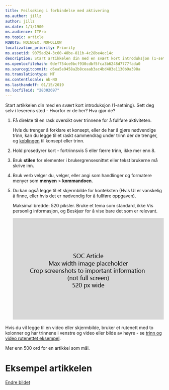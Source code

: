 ```yaml
---
title: Feilsøking i forbindelse med aktivering
ms.author: jillz
author: jillz
ms.date: 1/1/1900
ms.audience: ITPro
ms.topic: article
ROBOTS: NOINDEX, NOFOLLOW
localization_priority: Priority
ms.assetid: 9075ad24-3c60-48be-811b-4c28be4ec14c
description: Start artikkelen din med en svært kort introduksjon (1-setning). Sett deg selv i leserens sted - Hvorfor er de her? Hva gjør de?
ms.openlocfilehash: 0def754ce0bcf930cdbf5fca3b6248d7777fada0
ms.sourcegitcommit: d6ea5e9458a2b8ceaab3ac4bd483e1130b9a398a
ms.translationtype: MT
ms.contentlocale: nb-NO
ms.lasthandoff: 01/15/2019
ms.locfileid: "28302697"
---
```

Start artikkelen din med en svært kort introduksjon (1-setning). Sett deg selv i leserens sted - Hvorfor er de her? Hva gjør de? 
  
1. Få direkte til en rask oversikt over trinnene for å fullføre aktiviteten.
    
    Hvis du trenger å forklare et konsept, eller de har å gjøre nødvendige trinn, kan du legge til et raskt sammendrag under trinn der de trenger, og [koblingen](https://support.office.com/article/f37e7984-cf03-4fde-92d3-82970d7e241b.aspx) til konsept eller trinn. 
    
2. Hold prosedyrer kort - fortrinnsvis 5 eller færre trinn, ikke mer enn 8.
    
3. Bruk **stilen** for elementer i brukergrensesnittet eller tekst brukerne må skrive inn. 
    
4. Bruk verb velger du, velger, eller angi som handlinger og formatere menyer som **menyen** \> **kommandoen**.
    
5. Du kan også legge til et skjermbilde for konteksten (Hvis UI er vanskelig å finne, eller hvis det er nødvendig for å fullføre oppgaven).
    
    Maksimal bredde: 520 piksler. Bruke et tema som standard, ikke Vis personlig informasjon, og Beskjær for å vise bare det som er relevant. 
    
    ![Plassholder - maksimale bredden for Orb artikkelen art er 520 piksler](media/7d43d3be-8658-4a5b-aa15-ed62a47a2b24.png)
  
Hvis du vil legge til en video eller skjermbilde, bruker et rutenett med to kolonner og har trinnene i venstre og video eller bilde av høyre - se [trinn og video rutenettet eksempel](https://support.office.com/article/14ce8e82-efa0-47f5-bb84-94f078db3dae.aspx). 
  
Mer enn 500 ord for en artikkel som mål.
  
# <a name="example-article"></a>Eksempel artikkelen

[Endre bildet](https://support.office.com/article/555376e0-1fca-49ba-8434-307a0525c767.aspx)
  

